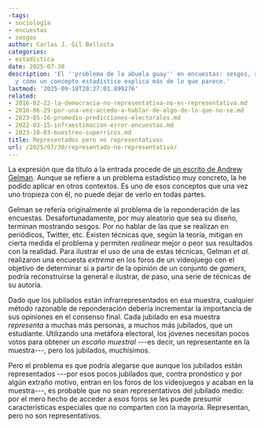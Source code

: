 ```yaml
---
-tags:
- sociología
- encuestas
- sesgos
author: Carlos J. Gil Bellosta
categories:
- estadística
date: 2025-07-30
description: 'El ''problema de la abuela guay'' en encuestas: sesgos, reponderación
  y cómo un concepto estadístico explica más de lo que parece.'
lastmod: '2025-09-18T20:27:01.899276'
related:
- 2016-02-22-la-democracia-no-representativa-no-es-representativa.md
- 2016-06-29-por-una-vez-accedo-a-hablar-de-algo-de-lo-que-no-se.md
- 2023-05-16-promedio-predicciones-electorales.md
- 2022-03-15-infraestimacion-error-encuestas.md
- 2023-10-03-muestreo-superricos.md
title: Representados pero no representativos
url: /2025/07/30/representado-no-representativo/
---
```


La expresión que da título a la entrada procede de [un escrito de Andrew Gelman](https://statmodeling.stat.columbia.edu/2025/06/19/the-groovy-grandma-problem-in-survey-research/). Aunque se refiere a un problema estadístico muy concreto, la he podido aplicar en otros contextos. Es uno de esos conceptos que una vez uno tropieza con él, no puede dejar de verlo en todas partes.

Gelman se refería originalmente al problema de la reponderación de las encuestas. Desafortunadamente, por muy aleatorio que sea su diseño, terminan mostrando sesgos. Por no hablar de las que se realizan en periódicos, Twitter, etc. Existen técnicas que, según la teoría, mitigan en cierta medida el problema y permiten _realinear_ mejor o peor sus resultados con la realidad. Para ilustrar el uso de una de estas técnicas, Gelman _et al._ realizaron una encuesta _extrema_ en los foros de un videojuego con el objetivo de determinar si a partir de la opinión de un conjunto de _gamers_, podría reconstruirse la general e ilustrar, de paso, una serie de técnicas de su autoría.

Dado que los jubilados están infrarrepresentados en esa muestra, cualquier método razonable de reponderación debería incrementar la importancia de sus opiniones en el consenso final. Cada jubilado en esa muestra _representa_ a muchas más personas, a muchos más jubilados, que un estudiante. Utilizando una metáfora electoral, los jóvenes necesitan pocos votos para obtener un _escaño muestral_ ---es decir, un representante en la muestra---, pero los jubilados, muchísimos.

Pero el problema es que podría alegarse que aunque los jubilados están representados ---por esos pocos jubilados que, contra pronóstico y por algún extraño motivo, entran en los foros de los videojuegos y acaban en la muestra---, es probable que no sean representativos del jubilado medio: por el mero hecho de acceder a esos foros se les puede presumir características especiales que no comparten con la mayoría. Representan, pero no son representativos.